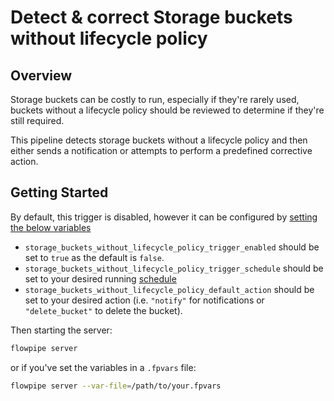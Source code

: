 # Detect & correct Storage buckets without lifecycle policy

## Overview

Storage buckets can be costly to run, especially if they're rarely used, buckets without a lifecycle policy should be reviewed to determine if they're still required.

This pipeline detects storage buckets without a lifecycle policy and then either sends a notification or attempts to perform a predefined corrective action.

## Getting Started

By default, this trigger is disabled, however it can be configured by [setting the below variables](https://flowpipe.io/docs/build/mod-variables#passing-input-variables)
- `storage_buckets_without_lifecycle_policy_trigger_enabled` should be set to `true` as the default is `false`.
- `storage_buckets_without_lifecycle_policy_trigger_schedule` should be set to your desired running [schedule](https://flowpipe.io/docs/flowpipe-hcl/trigger/schedule#more-examples)
- `storage_buckets_without_lifecycle_policy_default_action` should be set to your desired action (i.e. `"notify"` for notifications or `"delete_bucket"` to delete the bucket).

Then starting the server:
```sh
flowpipe server
```

or if you've set the variables in a `.fpvars` file:
```sh
flowpipe server --var-file=/path/to/your.fpvars
```